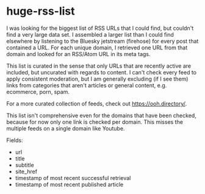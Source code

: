 # huge-rss-list

I was looking for the biggest list of RSS URLs that I could find, but couldn't find a very large data set. I assembled a larger list than I could find elsewhere by listening to the Bluesky jetstream (firehose) for every post that contained a URL. For each unique domain, I retrieved one URL from that domain and looked for an RSS/Atom URL in its meta tags.

This list is curated in the sense that only URLs that are recently active are included, but uncurated with regards to content. I can't check every feed to apply consistent moderation, but I am generally excluding (if I see them) links from categories that aren't articles or general content, e.g. ecommerce, porn, spam.

For a more curated collection of feeds, check out https://ooh.directory/.

This list isn't comprehensive even for the domains that have been checked, because for now only one link is checked per domain. This misses the multiple feeds on a single domain like Youtube.

Fields:
* url
* title
* subtitle
* site_href
* timestamp of most recent successful retrieval
* timestamp of most recent published article
